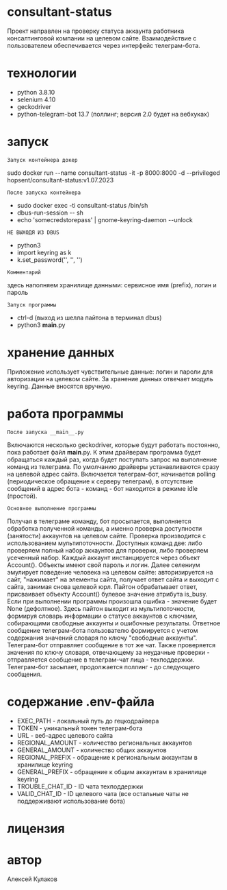 # consultant-status
Проект направлен на проверку статуса аккаунта работника консалтинговой компании
на целевом сайте.
Взаимодействие с пользователем обеспечивается через интерфейс телеграм-бота.
# технологии
- python 3.8.10
- selenium 4.10
- geckodriver
- python-telegram-bot 13.7 (поллинг; версия 2.0 будет на вебхуках)
# запуск
```
Запуск контейнера докер
```
sudo docker run --name consultant-status -it -p 8000:8000 -d --privileged hopsent/consultant-status:v1.07.2023
```
После запуска контейнера
```
- sudo docker exec -ti consultant-status /bin/sh
- dbus-run-session -- sh
- echo 'somecredstorepass' | gnome-keyring-daemon --unlock
```
НЕ ВЫХОДЯ ИЗ DBUS
```
- python3
- import keyring as k
- k.set_password('', '', '')
```
Комментарий
```
здесь наполняем хранилище данными: сервисное имя (prefix), логин и пароль
```
Запуск программы
```
- ctrl-d (выход из шелла пайтона в терминал dbus)
- python3 __main__.py
# хранение данных
Приложение использует чувствительные данные: логин и пароли для авторизации
на целевом сайте.
За хранение данных отвечает модуль keyring. Данные вносятся вручную.
# работа программы
```
После запуска __main__.py
```
Включаются несколько geckodriver, которые будут работать постоянно,
пока работает файл __main__.py.
К этим драйверам программа будет обращаться каждый раз, когда
будет поступать запрос на выполнение команд из телеграма.
По умолчанию драйверы устанавливаются сразу на целевой адрес сайта.
Включается телеграм-бот, начинается polling
(периодическое обращение к серверу телеграм),
в отсутствие сообщений в адрес бота - команд - 
бот находится в режиме idle (простой).
```
Основное выполнение программы
```
Получая в телеграме команду, бот просыпается, выполняется обработка полученной команды,
а именно проверка доступности (занятости) аккаунтов на целевом сайте.
Проверка производится с использованием мультипоточности.
Доступных команд две: либо проверяем полный набор аккаунтов для проверки,
либо проверяем усеченный набор.
Каждый аккаунт инстанцируется через объект Account(). Объекты имеют свой пароль и логин.
Далее селениум эмулирует поведение человека на целевом сайте: авторизируется на сайт,
"нажимает" на элементы сайта, получает ответ сайта и выходит с сайта, занимая
снова целевой юрл.
Пайтон обрабатывает ответ, присваивает объекту Account() булевое значение атрибута
is_busy. Если при выполнении программы произошла ошибка - значение будет None (дефолтное).
Здесь пайтон выходит из мультипоточности, формируя словарь информации о статусе
аккаунтов с ключами, собирающими свободные аккаунты и ошибочные результаты.
Ответное сообщение телеграм-бота пользователю формируется с учетом содержания
значений словаря по ключу "свободные аккаунты".
Телеграм-бот отправляет сообщение в тот же чат.
Также проверяется значения по ключу словаря, отвечающему за неудачные проверки -
отправляется сообщение в телеграм-чат лица - техподдержки.
Телеграм-бот засыпает, продолжается поллинг - до следующего сообщения.
# содержание .env-файла
- EXEC_PATH - локальный путь до гецкодрайвера
- TOKEN - уникальный токен телеграм-бота
- URL - веб-адрес целевого сайта
- REGIONAL_AMOUNT - количество региональных аккаунтов
- GENERAL_AMOUNT - количество общих аккаунтов
- REGIONAL_PREFIX - обращение к региональным аккаунтам в хранилище keyring
- GENERAL_PREFIX - обращение к общим аккаунтам в хранилище keyring
- TROUBLE_CHAT_ID - ID чата техподдержки
- VALID_CHAT_ID - ID целевого чата (все остальные чаты не поддерживают использование бота)
# лицензия
# автор
Алексей Кулаков